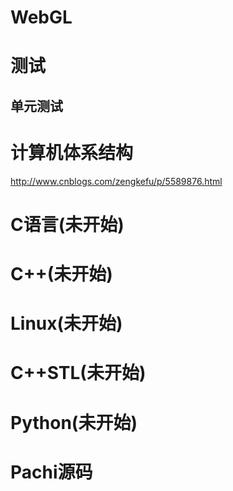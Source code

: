 # WebGL





# 测试

## 单元测试







# 计算机体系结构

http://www.cnblogs.com/zengkefu/p/5589876.html









# C语言(未开始)

# C++(未开始)

# Linux(未开始)

# C++STL(未开始)

# Python(未开始)

# Pachi源码
